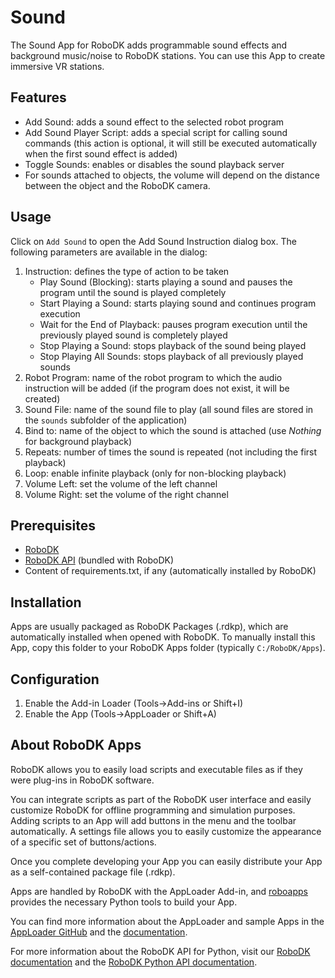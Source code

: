 # Sound

The Sound App for RoboDK adds programmable sound effects and background music/noise to RoboDK stations.
You can use this App to create immersive VR stations.

## Features

- Add Sound: adds a sound effect to the selected robot program
- Add Sound Player Script: adds a special script for calling sound commands (this action is optional, it will still be executed automatically when the first sound effect is added)
- Toggle Sounds: enables or disables the sound playback server
- For sounds attached to objects, the volume will depend on the distance between the object and the RoboDK camera.

## Usage

Click on `Add Sound` to open the Add Sound Instruction dialog box. The following parameters are available in the dialog:
1. Instruction: defines the type of action to be taken
    - Play Sound (Blocking): starts playing a sound and pauses the program until the sound is played completely
    - Start Playing a Sound: starts playing sound and continues program execution
    - Wait for the End of Playback: pauses program execution until the previously played sound is completely played
    - Stop Playing a Sound: stops playback of the sound being played
    - Stop Playing All Sounds: stops playback of all previously played sounds
2. Robot Program: name of the robot program to which the audio instruction will be added (if the program does not exist, it will be created)
3. Sound File: name of the sound file to play (all sound files are stored in the `sounds` subfolder of the application)
4. Bind to: name of the object to which the sound is attached (use _Nothing_ for background playback)
5. Repeats: number of times the sound is repeated (not including the first playback)
6. Loop: enable infinite playback (only for non-blocking playback)
7. Volume Left: set the volume of the left channel
8. Volume Right: set the volume of the right channel


 ## Prerequisites
- [RoboDK](https://robodk.com/download)
- [RoboDK API](https://pypi.org/project/robodk/) (bundled with RoboDK)
- Content of requirements.txt, if any (automatically installed by RoboDK)


## Installation

Apps are usually packaged as RoboDK Packages (.rdkp), which are automatically installed when opened with RoboDK.
To manually install this App, copy this folder to your RoboDK Apps folder (typically `C:/RoboDK/Apps`).


## Configuration

1. Enable the Add-in Loader (Tools->Add-ins or Shift+I)
2. Enable the App (Tools->AppLoader or Shift+A)


## About RoboDK Apps

RoboDK allows you to easily load scripts and executable files as if they were plug-ins in RoboDK software.

You can integrate scripts as part of the RoboDK user interface and easily customize RoboDK for offline programming and simulation purposes. Adding scripts to an App will add buttons in the menu and the toolbar automatically. A settings file allows you to easily customize the appearance of a specific set of buttons/actions.

Once you complete developing your App you can easily distribute your App as a self-contained package file (.rdkp).

Apps are handled by RoboDK with the AppLoader Add-in, and [roboapps](https://robodk.com/doc/en/PythonAPI/robodk.html#roboapps-py) provides the necessary Python tools to build your App.

You can find more information about the AppLoader and sample Apps in the [AppLoader GitHub](https://github.com/RoboDK/Plug-In-Interface/tree/master/PluginAppLoader) and the [documentation](https://robodk.com/doc/en/PythonAPI/app.html).

For more information about the RoboDK API for Python, visit our [RoboDK documentation](https://robodk.com/doc/en/RoboDK-API.html) and the [RoboDK Python API documentation](https://robodk.com/doc/en/PythonAPI/index.html).
